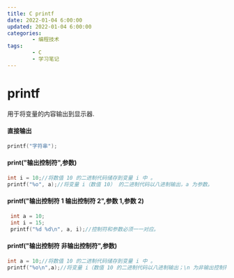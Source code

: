 ```yaml
---
title: C printf
date: 2022-01-04 6:00:00
updated: 2022-01-04 6:00:00
categories:
        - 编程技术
tags:
        - C
        - 学习笔记
---
```



# printf

用于将变量的内容输出到显示器.

#### 直接输出

```c
printf("字符串");
```

#### print("输出控制符",参数)

```c
int i = 10;//将数值 10 的二进制代码储存到变量 i 中 。
printf("%o", a);//将变量 i（数值 10） 的二进制代码以八进制输出，a 为参数。
```

#### printf("输出控制符 1 输出控制符 2",参数 1,参数 2)

```c
 int a = 10;
 int i = 15;
 printf("%d %d\n", a, i);//控制符和参数必须一一对应。
```

#### printf("输出控制符 非输出控制符",参数)

```c
int a = 10;//将数值 10 的二进制代码储存到变量 i 中 。
printf("%o\n",a);//将变量 i（数值 10 的二进制代码以八进制输出；\n 为非输出控制符。
```
